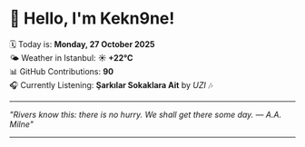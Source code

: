 # 👋 Hello, I'm Kekn9ne!

🗓️ Today is: **Monday, 27 October 2025**  
🌤️ Weather in Istanbul: **☀️   +22°C**  
📊 GitHub Contributions: **90**  
🎧 Currently Listening: **Şarkılar Sokaklara Ait** by *UZI* 🎶

---

_"Rivers know this: there is no hurry. We shall get there some day. — *A.A. Milne*"_

---
